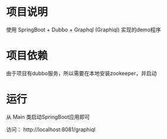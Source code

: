 # 项目说明
使用 SpringBoot + Dubbo + Graphql (Graphiql) 实现的demo程序

# 项目依赖
由于项目有dubbo服务，所以需要在本地安装zookeeper，并启动

# 运行
从 Main 类启动SpringBoot应用即可

访问： http://localhost:8081/graphiql